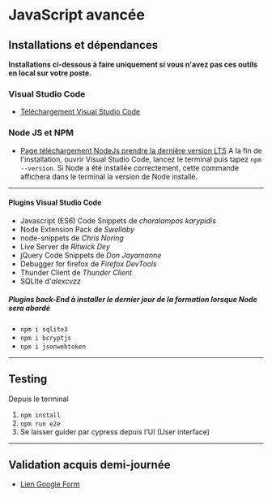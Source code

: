 # JavaScript avancée

## Installations et dépendances

**Installations ci-dessous à faire uniquement si vous n'avez pas ces outils en local sur votre poste.**

### Visual Studio Code

- [Téléchargement Visual Studio Code](https://code.visualstudio.com/download)

### Node JS et NPM

- [Page téléchargement NodeJs prendre la dernière version LTS](https://nodejs.org/en/)
A la fin de l'installation, ouvrir Visual Studio Code, lancez le terminal puis tapez `npm --version`.
Si Node a été installée correctement, cette commande affichera dans le terminal la version de Node installé.

---

#### Plugins Visual Studio Code

- Javascript (ES6) Code Snippets de *charalampos karypidis*
- Node Extension Pack de *Swellaby*
- node-snippets de *Chris Noring*
- Live Server de *Ritwick Dey*
- jQuery Code Snippets de *Don Jayamanne*
- Debugger for firefox de *Firefox DevTools*
- Thunder Client de *Thunder Client*
- SQLIte d'*alexcvzz*

##### Plugins back-End à installer le dernier jour de la formation lorsque Node sera abordé

- `npm i sqlite3`
- `npm i bcryptjs`
- `npm i jsonwebtoken`

--- 

## Testing

Depuis le terminal

1. `npm install`
2. `npm run e2e`
3. Se laisser guider par cypress depuis l'UI (User interface)

---

## Validation acquis demi-journée

- [Lien Google Form](https://docs.google.com/forms/d/e/1FAIpQLScad4tQrs_5E2ntnCDKkJmFWH6tu_rQgkeLtRh2wLvyL7pqCA/viewform)